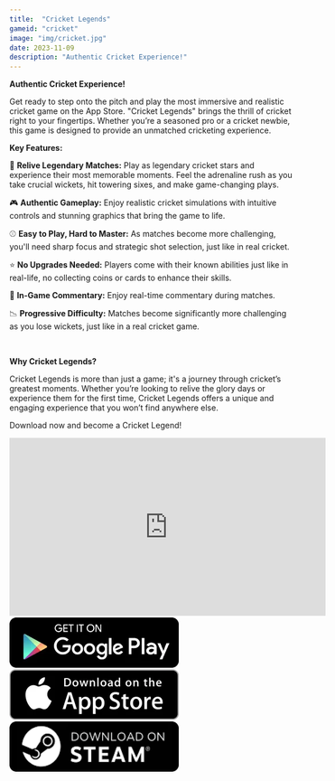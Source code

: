 ```yaml
---
title:  "Cricket Legends"
gameid: "cricket"
image: "img/cricket.jpg"
date: 2023-11-09
description: "Authentic Cricket Experience!"
---
```


**Authentic Cricket Experience!**

Get ready to step onto the pitch and play the most immersive and realistic cricket game on the App Store. "Cricket Legends" brings the thrill of cricket right to your fingertips. Whether you’re a seasoned pro or a cricket newbie, this game is designed to provide an unmatched cricketing experience.

**Key Features:**

🔄 **Relive Legendary Matches:** Play as legendary cricket stars and experience their most memorable moments. Feel the adrenaline rush as you take crucial wickets, hit towering sixes, and make game-changing plays.

🎮 **Authentic Gameplay:** Enjoy realistic cricket simulations with intuitive controls and stunning graphics that bring the game to life.

⚾ **Easy to Play, Hard to Master:** As matches become more challenging, you'll need sharp focus and strategic shot selection, just like in real cricket.

⭐ **No Upgrades Needed:** Players come with their known abilities just like in real-life, no collecting coins or cards to enhance their skills.

💬 **In-Game Commentary:** Enjoy real-time commentary during matches.

📉 **Progressive Difficulty:** Matches become significantly more challenging as you lose wickets, just like in a real cricket game.

<br/>

**Why Cricket Legends?**  

Cricket Legends is more than just a game; it's a journey through cricket’s greatest moments. Whether you’re looking to relive the glory days or experience them for the first time, Cricket Legends offers a unique and engaging experience that you won’t find anywhere else.

Download now and become a Cricket Legend!

<div class="video-container">
    <iframe width="560" height="315" src="https://www.youtube.com/embed/QTXwpHocYME" frameborder="0"
            allow="autoplay; encrypted-media" allowfullscreen></iframe>
</div>
<div class="download-buttons">
    <a target="_blank"
       href="https://play.google.com/store/apps/details?id=com.rgyani.cricket.ipl">
        <img class="link" src="img/ui/playstore.png"></a>
    <a target="_blank"
       href="https://apps.apple.com/us/app/cricket-legends/id6470269023">
        <img class="link" src="img/ui/appstore.png"></a>
</div>
<div class="download-buttons">
    <a target="_blank"
       href="https://store.steampowered.com/app/3091200/Cricket_Legends/">
        <img class="link" src="img/ui/steam.png"></a>
</div>



<div class="keywords" style="visibility: hidden; height: 0; width: 0; overflow: hidden;">
cricket game, realistic cricket simulation, cricket match, cricket stars, in-game commentary, progressive difficulty, no upgrades needed, authentic gameplay, cricket experience, cricket simulation, sports game, mobile cricket game, cricket skills, hit sixes, take wickets, strategic gameplay, cricket fans 
</div>
